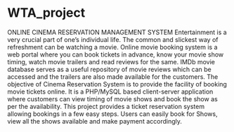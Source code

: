 # WTA_project
ONLINE CINEMA RESERVATION MANAGEMENT SYSTEM
Entertainment is a very crucial part of one’s individual life. The common and slickest way of refreshment can be watching a movie. Online movie booking system is a web portal where you can book tickets in advance, know your movie show timing, watch movie trailers and read reviews for the same. IMDb movie database serves as a useful repository of movie reviews which can be accessed and the trailers are also made available for the customers. The objective of Cinema Reservation System is to provide the facility of booking movie tickets online. It is a PHP/MySQL based client-server application where customers can view timing of movie shows and book the show as per the availability. This project provides a ticket reservation system allowing bookings in a few easy steps. Users can easily book for Shows, view all the shows available and make payment accordingly.
